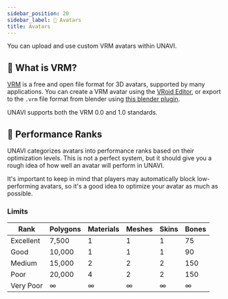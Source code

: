 ```yaml
---
sidebar_position: 20
sidebar_label: 💃 Avatars
title: Avatars
---
```


You can upload and use custom VRM avatars within UNAVI.

## 🤔 What is VRM?

[VRM](https://vrm.dev/) is a free and open file format for 3D avatars, supported by many applications. You can create a VRM avatar using the [VRoid Editor](https://vroid.com/editor/en), or export to the `.vrm` file format from blender using [this blender plugin](https://github.com/saturday06/VRM_Addon_for_Blender).

UNAVI supports both the VRM 0.0 and 1.0 standards.

## 🚀 Performance Ranks

UNAVI categorizes avatars into performance ranks based on their optimization levels. This is not a perfect system, but it should give you a rough idea of how well an avatar will perform in UNAVI.

It's important to keep in mind that players may automatically block low-performing avatars, so it's a good idea to optimize your avatar as much as possible.

### Limits

| Rank      | Polygons | Materials | Meshes | Skins | Bones |
| --------- | -------- | --------- | ------ | ----- | ----- |
| Excellent | 7,500    | 1         | 1      | 1     | 75    |
| Good      | 10,000   | 1         | 1      | 1     | 90    |
| Medium    | 15,000   | 2         | 2      | 2     | 150   |
| Poor      | 20,000   | 4         | 2      | 2     | 150   |
| Very Poor | ∞        | ∞         | ∞      | ∞     | ∞     |
